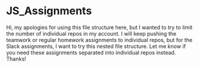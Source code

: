 # JS_Assignments

Hi, my apologies for using this file structure here, but I wanted to try to limit the number of individual repos in my account. I will keep pushing the teamwork or regular homework assignments to individual repos, but for the Slack assignments, I want to try this nested file structure. Let me know if you need these assignments separated into individual repos instead. Thanks! 
